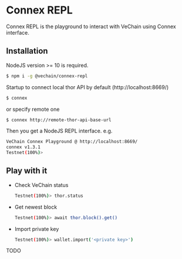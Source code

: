 # Connex REPL

Connex REPL is the playground to interact with VeChain using Connex interface.


## Installation

NodeJS version >= 10 is required.

```bash
$ npm i -g @vechain/connex-repl
```

Startup to connect local thor API by default (http://localhost:8669/)
```bash
$ connex 
```

or specify remote one
```bash
$ connex http://remote-thor-api-base-url
```

Then you get a NodeJS REPL interface. e.g.

```bash
VeChain Connex Playground @ http://localhost:8669/
connex v1.3.1
Testnet(100%)> 
```

## Play with it

* Check VeChain status
    ```bash
    Testnet(100%)> thor.status
    ```

* Get newest block
    ```bash
    Testnet(100%)> await thor.block().get()
    ```
* Import private key
    ```bash
    Testnet(100%)> wallet.import('<private key>')
    ```

TODO
